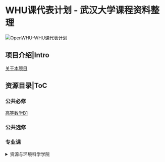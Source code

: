 # WHU课代表计划 - 武汉大学课程资料整理
![OpenWHU-WHU课代表计划](https://github.com/openwhu/OpenWHU/blob/master/OpenWHU.png)

## 项目介绍|Intro
[关于本项目](https://openwhu.github.io/OpenWHU/)

## 资源目录|ToC

### 公共必修

[高等数学B1](https://github.com/openwhu/OpenWHU/tree/master/%E5%85%AC%E5%85%B1%E5%BF%85%E4%BF%AE/%E9%AB%98%E7%AD%89%E6%95%B0%E5%AD%A6B/%E4%B8%8A%E5%AD%A6%E6%9C%9F)

### 公共选修

### 专业课

<details>
  <summary>资源与环境科学学院</summary>
</details>
